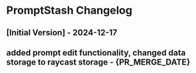 # PromptStash Changelog

## [Initial Version] - 2024-12-17
## added prompt edit functionality, changed data storage to raycast storage - {PR_MERGE_DATE}